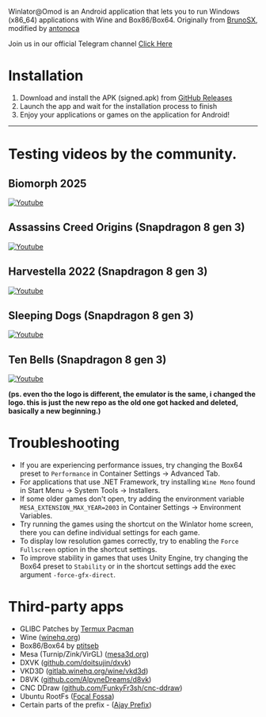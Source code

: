 Winlator@Omod is an Android application that lets you to run Windows (x86_64) applications with Wine and Box86/Box64. Originally from [BrunoSX](https://github.com/brunodev85/Winlator), modified by [antonoca](https://github.com/antonoca/)​

Join us in our official Telegram channel [Click Here](https://t.me/omodreleases)​

# Installation
1. Download and install the APK (signed.apk) from [GitHub Releases](https://github.com/antonoca/winlator-omod/releases/latest)
2. Launch the app and wait for the installation process to finish
3. Enjoy your applications or games on the application for Android!

----
# Testing videos by the community.

## Biomorph 2025
[![Youtube](https://img.youtube.com/vi/5VPGw3KTaiE/0.jpg)](https://www.youtube.com/watch?v=5VPGw3KTaiE)

## Assassins Creed Origins (Snapdragon 8 gen 3)
[![Youtube](https://img.youtube.com/vi/_QaRLDuOZGg/0.jpg)](https://www.youtube.com/watch?v=_QaRLDuOZGg)

## Harvestella 2022 (Snapdragon 8 gen 3)
[![Youtube](https://img.youtube.com/vi/rUaSPvY1HEA/0.jpg)](https://www.youtube.com/watch?v=rUaSPvY1HEA)

## Sleeping Dogs (Snapdragon 8 gen 3)
[![Youtube](https://img.youtube.com/vi/wQ__wGjtom8/0.jpg)](https://www.youtube.com/watch?v=wQ__wGjtom8)

## Ten Bells (Snapdragon 8 gen 3)
[![Youtube](https://img.youtube.com/vi/yvhavPfdfLM/0.jpg)](https://www.youtube.com/watch?v=yvhavPfdfLM)

**(ps. even tho the logo is different, the emulator is the same, i changed the logo. this is just the new repo as the old one got hacked and deleted, basically a new beginning.)**

# Troubleshooting

- If you are experiencing performance issues, try changing the Box64 preset to `Performance` in Container Settings -> Advanced Tab.
- For applications that use .NET Framework, try installing `Wine Mono` found in Start Menu -> System Tools -> Installers.
- If some older games don't open, try adding the environment variable `MESA_EXTENSION_MAX_YEAR=2003` in Container Settings -> Environment Variables.
- Try running the games using the shortcut on the Winlator home screen, there you can define individual settings for each game.
- To display low resolution games correctly, try to enabling the `Force Fullscreen` option in the shortcut settings.
- To improve stability in games that uses Unity Engine, try changing the Box64 preset to `Stability` or in the shortcut settings add the exec argument `-force-gfx-direct`.

# Third-party apps
- GLIBC Patches by [Termux Pacman](https://github.com/termux-pacman/glibc-packages)
- Wine ([winehq.org](https://www.winehq.org/))
- Box86/Box64 by [ptitseb](https://github.com/ptitSeb)
- Mesa (Turnip/Zink/VirGL) ([mesa3d.org](https://www.mesa3d.org))
- DXVK ([github.com/doitsujin/dxvk](https://github.com/doitsujin/dxvk))
- VKD3D ([gitlab.winehq.org/wine/vkd3d](https://gitlab.winehq.org/wine/vkd3d))
- D8VK ([github.com/AlpyneDreams/d8vk](https://github.com/AlpyneDreams/d8vk))
- CNC DDraw ([github.com/FunkyFr3sh/cnc-ddraw](https://github.com/FunkyFr3sh/cnc-ddraw))
- Ubuntu RootFs ([Focal Fossa](https://releases.ubuntu.com/focal))
- Certain parts of the prefix - ([Ajay Prefix](https://github.com/ajay9634/Ajay-prefix))
